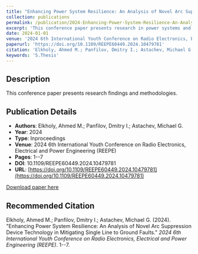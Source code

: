 ```yaml
---
title: "Enhancing Power System Resilience: An Analysis of Novel Arc Suppression Device Technology in Mitigating Single Line to Ground Faults"
collection: publications
permalink: /publication/2024-Enhancing-Power-System-Resilience-An-Analysis-of-Novel-Arc-S
excerpt: 'This conference paper presents research in power systems and electrical engineering.'
date: 2024-01-01
venue: '2024 6th International Youth Conference on Radio Electronics, Electrical and Power Engineering (REEPE)'
paperurl: 'https://doi.org/10.1109/REEPE60449.2024.10479781'
citation: 'Elkholy, Ahmed M.; Panfilov, Dmitry I.; Astachev, Michael G. (2024). "Enhancing Power System Resilience: An Analysis of Novel Arc Suppression Device Technology in Mitigating Single Line to Ground Faults." <i>2024 6th International Youth Conference on Radio Electronics, Electrical and Power Engineering (REEPE)</i>. 1--7.'
keywords: '5.Thesis'
---
```


## Description

This conference paper presents research findings and methodologies.

## Publication Details

- **Authors**: Elkholy, Ahmed M.; Panfilov, Dmitry I.; Astachev, Michael G.
- **Year**: 2024
- **Type**: Inproceedings
- **Venue**: 2024 6th International Youth Conference on Radio Electronics, Electrical and Power Engineering (REEPE)
- **Pages**: 1--7
- **DOI**: 10.1109/REEPE60449.2024.10479781
- **URL**: [https://doi.org/10.1109/REEPE60449.2024.10479781](https://doi.org/10.1109/REEPE60449.2024.10479781)

[Download paper here](https://doi.org/10.1109/REEPE60449.2024.10479781)

## Recommended Citation

Elkholy, Ahmed M.; Panfilov, Dmitry I.; Astachev, Michael G. (2024). "Enhancing Power System Resilience: An Analysis of Novel Arc Suppression Device Technology in Mitigating Single Line to Ground Faults." <i>2024 6th International Youth Conference on Radio Electronics, Electrical and Power Engineering (REEPE)</i>. 1--7.
